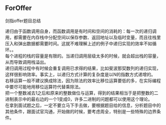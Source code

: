 ## ForOffer
剑指offer题目总结

递归由于函数调用自身，而函数调用是有时间和空间的消耗的：每一次的递归调用，都需要在内存栈中分配空间以保存参数、返回地址以及临时变量，而且往栈里压入和弹出数据都需要时间。这就不难理解上述的例子中递归实现的效率不如循环。。    
每个进程的栈的容量是有限的。当递归调用层级太多的时候，就会超出栈的容量，从而导致调用栈溢出。  
递归调用过程中有时候会重复调用已求得的结果，比如斐波那契数列的递归实现，这样很影响效率。事实上，以递归方式计算的复杂度是以N的指数方式递增的。  
右移运算一般不建议换成除法，因为除法的效率比移位运算要低的多，在实际编程中要尽可能地用移位运算符代替乘除法。  
把一个整数减去1之后和原来的整数做位与运算，得到的结果相当于是把整数的二进制表示中的最右边的一个1变成0，许多二进制的问题都可以使用这个理论。  
在拿到面试题之后，一定不要立马下手去做，要根据题目给的信息，分析题目中的其他条件，跟面试官沟通，开始做的时候，要考虑周全，特别是一些特殊的边界条件。  


